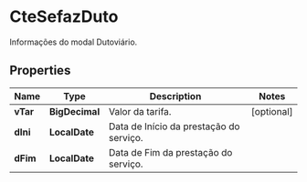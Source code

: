 

# CteSefazDuto

Informações do modal Dutoviário.

## Properties

| Name | Type | Description | Notes |
|------------ | ------------- | ------------- | -------------|
|**vTar** | **BigDecimal** | Valor da tarifa. |  [optional] |
|**dIni** | **LocalDate** | Data de Início da prestação do serviço. |  |
|**dFim** | **LocalDate** | Data de Fim da prestação do serviço. |  |



